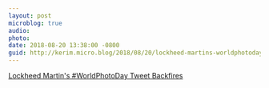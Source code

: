```yaml
---
layout: post
microblog: true
audio: 
photo: 
date: 2018-08-20 13:38:00 -0800
guid: http://kerim.micro.blog/2018/08/20/lockheed-martins-worldphotoday.html
---
```

[Lockheed Martin's #WorldPhotoDay Tweet Backfires](https://www.huffingtonpost.com/entry/lockheed-martin-world-photo-day_us_5b78a2eee4b018b93e948af3?ncid=engmodushpmg00000004)
